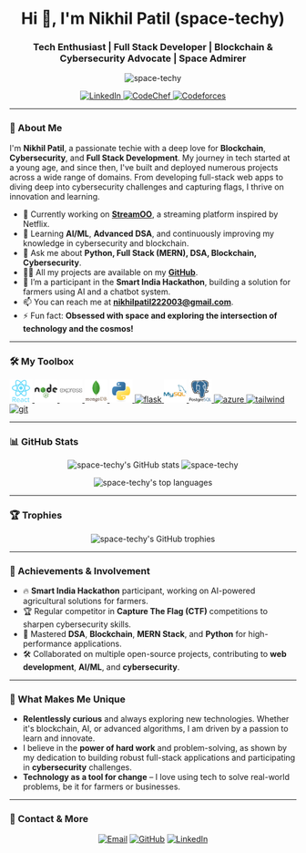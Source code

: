 <h1 align="center">Hi 👋, I'm Nikhil Patil (space-techy)</h1>
<h3 align="center">Tech Enthusiast | Full Stack Developer | Blockchain & Cybersecurity Advocate | Space Admirer</h3>

<p align="center">
  <img src="https://komarev.com/ghpvc/?username=space-techy&label=Profile%20Views&color=0e75b6&style=flat" alt="space-techy" />
</p>

<p align="center">
  <a href="https://linkedin.com/in/space-techy">
    <img src="https://img.shields.io/badge/LinkedIn-blue?style=for-the-badge&logo=linkedin&logoColor=white" alt="LinkedIn"/>
  </a>
  <a href="https://www.codechef.com/users/space_techy">
    <img src="https://img.shields.io/badge/Codechef-FF9900?style=for-the-badge&logo=codechef&logoColor=white" alt="CodeChef"/>
  </a>
  <a href="https://codeforces.com/profile/space-techy">
    <img src="https://img.shields.io/badge/Codeforces-1F8ACB?style=for-the-badge&logo=codeforces&logoColor=white" alt="Codeforces"/>
  </a>
</p>

---

### 🚀 About Me
I'm **Nikhil Patil**, a passionate techie with a deep love for **Blockchain**, **Cybersecurity**, and **Full Stack Development**. My journey in tech started at a young age, and since then, I've built and deployed numerous projects across a wide range of domains. From developing full-stack web apps to diving deep into cybersecurity challenges and capturing flags, I thrive on innovation and learning.

- 🔭 Currently working on **[StreamOO](https://github.com/space-techy/StreamOO)**, a streaming platform inspired by Netflix.
- 🌱 Learning **AI/ML**, **Advanced DSA**, and continuously improving my knowledge in cybersecurity and blockchain.
- 💬 Ask me about **Python, Full Stack (MERN), DSA, Blockchain, Cybersecurity**.
- 👨‍💻 All my projects are available on my **[GitHub](https://github.com/space-techy)**.
- 🏅 I’m a participant in the **Smart India Hackathon**, building a solution for farmers using AI and a chatbot system.
- 📫 You can reach me at **nikhilpatil222003@gmail.com**.
- ⚡ Fun fact: **Obsessed with space and exploring the intersection of technology and the cosmos!**

---

### 🛠️ My Toolbox
<p align="left">
  <a href="https://reactjs.org/" target="_blank"> <img src="https://raw.githubusercontent.com/devicons/devicon/master/icons/react/react-original-wordmark.svg" alt="react" width="40" height="40"/> </a>
  <a href="https://nodejs.org" target="_blank"> <img src="https://raw.githubusercontent.com/devicons/devicon/master/icons/nodejs/nodejs-original-wordmark.svg" alt="nodejs" width="40" height="40"/> </a>
  <a href="https://expressjs.com" target="_blank"> <img src="https://raw.githubusercontent.com/devicons/devicon/master/icons/express/express-original-wordmark.svg" alt="express" width="40" height="40"/> </a>
  <a href="https://www.mongodb.com/" target="_blank"> <img src="https://raw.githubusercontent.com/devicons/devicon/master/icons/mongodb/mongodb-original-wordmark.svg" alt="mongodb" width="40" height="40"/> </a>
  <a href="https://www.python.org" target="_blank"> <img src="https://raw.githubusercontent.com/devicons/devicon/master/icons/python/python-original.svg" alt="python" width="40" height="40"/> </a>
  <a href="https://flask.palletsprojects.com/" target="_blank"> <img src="https://www.vectorlogo.zone/logos/pocoo_flask/pocoo_flask-icon.svg" alt="flask" width="40" height="40"/> </a>
  <a href="https://www.mysql.com/" target="_blank"> <img src="https://raw.githubusercontent.com/devicons/devicon/master/icons/mysql/mysql-original-wordmark.svg" alt="mysql" width="40" height="40"/> </a>
  <a href="https://www.postgresql.org" target="_blank"> <img src="https://raw.githubusercontent.com/devicons/devicon/master/icons/postgresql/postgresql-original-wordmark.svg" alt="postgresql" width="40" height="40"/> </a>
  <a href="https://azure.microsoft.com/en-in/" target="_blank"> <img src="https://www.vectorlogo.zone/logos/microsoft_azure/microsoft_azure-icon.svg" alt="azure" width="40" height="40"/> </a>
  <a href="https://tailwindcss.com/" target="_blank"> <img src="https://www.vectorlogo.zone/logos/tailwindcss/tailwindcss-icon.svg" alt="tailwind" width="40" height="40"/> </a>
  <a href="https://git-scm.com/" target="_blank"> <img src="https://www.vectorlogo.zone/logos/git-scm/git-scm-icon.svg" alt="git" width="40" height="40"/> </a>
  <!-- Add more as needed -->
</p>

---

### 📊 GitHub Stats

<p align="center">
  <img src="https://github-readme-stats.vercel.app/api?username=space-techy&show_icons=true&theme=radical" alt="space-techy's GitHub stats" />
  <img src="https://github-readme-streak-stats.herokuapp.com/?user=space-techy&theme=radical" alt="space-techy" />
</p>

<p align="center">
  <img src="https://github-readme-stats.vercel.app/api/top-langs?username=space-techy&show_icons=true&locale=en&layout=compact&theme=radical" alt="space-techy's top languages" />
</p>

---

### 🏆 Trophies

<p align="center">
  <img src="https://github-profile-trophy.vercel.app/?username=space-techy&theme=radical&margin-w=15&margin-h=15&row=1&column=7" alt="space-techy's GitHub trophies" />
</p>

---

### 🏅 Achievements & Involvement
- 🔥 **Smart India Hackathon** participant, working on AI-powered agricultural solutions for farmers.
- 🏆 Regular competitor in **Capture The Flag (CTF)** competitions to sharpen cybersecurity skills.
- 🥇 Mastered **DSA**, **Blockchain**, **MERN Stack**, and **Python** for high-performance applications.
- 🛠️ Collaborated on multiple open-source projects, contributing to **web development**, **AI/ML**, and **cybersecurity**.

---

### 🌟 What Makes Me Unique
- **Relentlessly curious** and always exploring new technologies. Whether it's blockchain, AI, or advanced algorithms, I am driven by a passion to learn and innovate.
- I believe in the **power of hard work** and problem-solving, as shown by my dedication to building robust full-stack applications and participating in **cybersecurity** challenges.
- **Technology as a tool for change** – I love using tech to solve real-world problems, be it for farmers or businesses.

---

### 🚀 Contact & More
<p align="center">
  <a href="mailto:nikhilpatil222003@gmail.com"><img src="https://img.shields.io/badge/Email-D14836?style=for-the-badge&logo=gmail&logoColor=white" alt="Email"></a>
  <a href="https://github.com/space-techy"><img src="https://img.shields.io/badge/GitHub-171515?style=for-the-badge&logo=github&logoColor=white" alt="GitHub"></a>
  <a href="https://linkedin.com/in/space-techy"><img src="https://img.shields.io/badge/LinkedIn-blue?style=for-the-badge&logo=linkedin&logoColor=white" alt="LinkedIn"></a>
</p>
